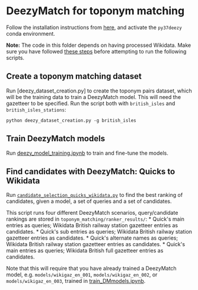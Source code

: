# DeezyMatch for toponym matching

Follow the installation instructions from [here](
https://github.com/Living-with-machines/LwM_SIGSPATIAL2020_ToponymMatching#installation), and activate the `py37deezy` conda environment.

**Note:** The code in this folder depends on having processed Wikidata. Make sure you have followed [these steps](https://github.com/Living-with-machines/PlaceLinking/blob/dev/wikidata/README.md) before attempting to run the following scripts.

## Create a toponym matching dataset

Run [deezy_dataset_creation.py] to create the toponym pairs dataset, which will be the training data to train a DeezyMatch model. This will need the gazetteer to be specified. Run the script both with `british_isles` and `british_isles_stations`:
```
python deezy_dataset_creation.py -g british_isles
```

## Train DeezyMatch models

Run [deezy_model_training.ipynb](https://github.com/Living-with-machines/PlaceLinking/blob/fuzzy_matching/toponym_matching/train_DMmodels.ipynb) to train and fine-tune the models.

## Find candidates with DeezyMatch: Quicks to Wikidata

Run [`candidate_selection_quicks_wikidata.py`](https://github.com/Living-with-machines/PlaceLinking/blob/quicks_wiki_alignment/toponym_matching/candidate_selection_quicks_wikidata.py) to find the best ranking of candidates, given a model, a set of queries and a set of candidates.

This script runs four different DeezyMatch scenarios, query/candidate rankings are stored in `toponym_matching/ranker_results/`:
    * Quick's main entries as queries; Wikidata British railway station gazetteer entries as candidates.
    * Quick's sub entries as queries; Wikidata British railway station gazetteer entries as candidates.
    * Quick's alternate names as queries; Wikidata British railway station gazetteer entries as candidates.
    * Quick's main entries as queries; Wikidata British full gazetteer entries as candidates.

Note that this will require that you have already trained a DeezyMatch model, e.g. `models/wikigaz_en_001`, `models/wikigaz_en_002`, or `models/wikigaz_en_003`, trained in [train_DMmodels.ipynb](https://github.com/Living-with-machines/PlaceLinking/blob/fuzzy_matching/toponym_matching/train_DMmodels.ipynb).